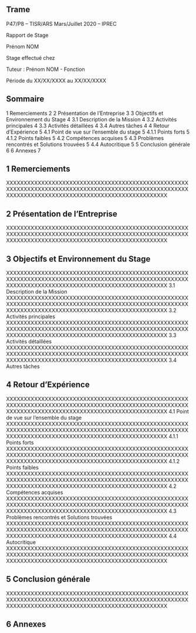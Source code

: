 Trame
---
P47/P8 – TISR/ARS Mars/Juillet 2020 – IPREC

Rapport de Stage

Prénom NOM

Stage effectué chez 

Tuteur : Prénom NOM - Fonction

Période du XX/XX/XXXX au XX/XX/XXXX

## Sommaire

1	Remerciements	2
2	Présentation de l’Entreprise	3
3	Objectifs et Environnement du Stage	4
3.1	Description de la Mission	4
3.2	Activités principales	4
3.3	Activités détaillées	4
3.4	Autres tâches	4
4	Retour d’Expérience	5
4.1	Point de vue sur l’ensemble du stage	5
4.1.1	Points forts	5
4.1.2	Points faibles	5
4.2	Compétences acquises	5
4.3	Problèmes rencontrés et Solutions trouvées	5
4.4	Autocritique	5
5	Conclusion générale	6
6	Annexes	7

## 1	Remerciements
XXXXXXXXXXXXXXXXXXXXXXXXXXXXXXXXXXXXXXXXXXXXXXXXXXXXXXXXXXXXXXXXXXXXXXXXXXXXXXXXXXXXXXXXXXXXXXXXXXXXXXXXXXXXXXXXXXXXXXXXXXXXXXXXXXXXXXXXXXXXXXXXXXXXXX

## 2	Présentation de l’Entreprise
XXXXXXXXXXXXXXXXXXXXXXXXXXXXXXXXXXXXXXXXXXXXXXXXXXXXXXXXXXXXXXXXXXXXXXXXXXXXXXXXXXXXXXXXXXXXXXXXXXXXXXXXXXXXXXXXXXXXXXXXXXXXXXXXXXXXXXXXXXXXXXXXXXXXXX

## 3	Objectifs et Environnement du Stage
XXXXXXXXXXXXXXXXXXXXXXXXXXXXXXXXXXXXXXXXXXXXXXXXXXXXXXXXXXXXXXXXXXXXXXXXXXXXXXXXXXXXXXXXXXXXXXXXXXXXXXXXXXXXXXXXXXXXXXXXXXXXXXXXXXXXXXXXXXXXXXXXXXXXXX
3.1	Description de la Mission
XXXXXXXXXXXXXXXXXXXXXXXXXXXXXXXXXXXXXXXXXXXXXXXXXXXXXXXXXXXXXXXXXXXXXXXXXXXXXXXXXXXXXXXXXXXXXXXXXXXXXXXXXXXXXXXXXXXXXXXXXXXXXXXXXXXXXXXXXXXXXXXXXXXXXX
3.2	Activités principales
XXXXXXXXXXXXXXXXXXXXXXXXXXXXXXXXXXXXXXXXXXXXXXXXXXXXXXXXXXXXXXXXXXXXXXXXXXXXXXXXXXXXXXXXXXXXXXXXXXXXXXXXXXXXXXXXXXXXXXXXXXXXXXXXXXXXXXXXXXXXXXXXXXXXXX
3.3	Activités détaillées
XXXXXXXXXXXXXXXXXXXXXXXXXXXXXXXXXXXXXXXXXXXXXXXXXXXXXXXXXXXXXXXXXXXXXXXXXXXXXXXXXXXXXXXXXXXXXXXXXXXXXXXXXXXXXXXXXXXXXXXXXXXXXXXXXXXXXXXXXXXXXXXXXXXXXX
3.4	Autres tâches

## 4	Retour d’Expérience
XXXXXXXXXXXXXXXXXXXXXXXXXXXXXXXXXXXXXXXXXXXXXXXXXXXXXXXXXXXXXXXXXXXXXXXXXXXXXXXXXXXXXXXXXXXXXXXXXXXXXXXXXXXXXXXXXXXXXXXXXXXXXXXXXXXXXXXXXXXXXXXXXXXXXX
4.1	Point de vue sur l’ensemble du stage
XXXXXXXXXXXXXXXXXXXXXXXXXXXXXXXXXXXXXXXXXXXXXXXXXXXXXXXXXXXXXXXXXXXXXXXXXXXXXXXXXXXXXXXXXXXXXXXXXXXXXXXXXXXXXXXXXXXXXXXXXXXXXXXXXXXXXXXXXXXXXXXXXXXXXX
4.1.1	Points forts
XXXXXXXXXXXXXXXXXXXXXXXXXXXXXXXXXXXXXXXXXXXXXXXXXXXXXXXXXXXXXXXXXXXXXXXXXXXXXXXXXXXXXXXXXXXXXXXXXXXXXXXXXXXXXXXXXXXXXXXXXXXXXXXXXXXXXXXXXXXXXXXXXXXXXX
4.1.2	Points faibles
XXXXXXXXXXXXXXXXXXXXXXXXXXXXXXXXXXXXXXXXXXXXXXXXXXXXXXXXXXXXXXXXXXXXXXXXXXXXXXXXXXXXXXXXXXXXXXXXXXXXXXXXXXXXXXXXXXXXXXXXXXXXXXXXXXXXXXXXXXXXXXXXXXXXXX
4.2	Compétences acquises
XXXXXXXXXXXXXXXXXXXXXXXXXXXXXXXXXXXXXXXXXXXXXXXXXXXXXXXXXXXXXXXXXXXXXXXXXXXXXXXXXXXXXXXXXXXXXXXXXXXXXXXXXXXXXXXXXXXXXXXXXXXXXXXXXXXXXXXXXXXXXXXXXXXXXX
4.3	Problèmes rencontrés et Solutions trouvées
XXXXXXXXXXXXXXXXXXXXXXXXXXXXXXXXXXXXXXXXXXXXXXXXXXXXXXXXXXXXXXXXXXXXXXXXXXXXXXXXXXXXXXXXXXXXXXXXXXXXXXXXXXXXXXXXXXXXXXXXXXXXXXXXXXXXXXXXXXXXXXXXXXXXXX
4.4	Autocritique
XXXXXXXXXXXXXXXXXXXXXXXXXXXXXXXXXXXXXXXXXXXXXXXXXXXXXXXXXXXXXXXXXXXXXXXXXXXXXXXXXXXXXXXXXXXXXXXXXXXXXXXXXXXXXXXXXXXXXXXXXXXXXXXXXXXXXXXXXXXXXXXXXXXXXX


## 5	Conclusion générale
XXXXXXXXXXXXXXXXXXXXXXXXXXXXXXXXXXXXXXXXXXXXXXXXXXXXXXXXXXXXXXXXXXXXXXXXXXXXXXXXXXXXXXXXXXXXXXXXXXXXXXXXXXXXXXXXXXXXXXXXXXXXXXXXXXXXXXXXXXXXXXXXXXXXXX

## 6	Annexes
